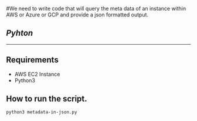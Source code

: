 #We need to write code that will query the meta data of an instance within AWS or Azure or GCP and provide a json formatted output.
## _Pyhton_
----------------------------------------------------------------
## Requirements
- AWS EC2 Instance
- Python3

## How to run the script.
```python3 metadata-in-json.py```
